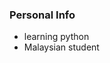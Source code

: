 ### Personal Info
- learning python
- Malaysian student

<!---
lenix3347/lenix3347 is a ✨ special ✨ repository because its `README.md` (this file) appears on your GitHub profile.
You can click the Preview link to take a look at your changes.
--->
